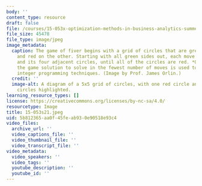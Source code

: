 ```yaml
---
body: ''
content_type: resource
draft: false
file: /courses/15-053x-optimization-methods-in-business-analytics-summer-2021/15-053s21.jpeg
file_size: 45478
file_type: image/jpeg
image_metadata:
  caption: The game of fiver begins with a grid of circles that are green on one side
    and red on the other. Starting with all green sides out, each move flips a circle
    and its four adjacent circles, until all of the circles are red. *Optimizing*
    the game solution to solve in the fewest number of moves is used to illustrate
    integer programming techniques. (Image by Prof. James Orlin.)
  credit: ''
  image-alt: A diagram of a 5x5 grid of circles, with one red circle and its adjacent
    circles highlighted.
learning_resource_types: []
license: https://creativecommons.org/licenses/by-nc-sa/4.0/
resourcetype: Image
title: 15-053s21.jpeg
uid: 5b812365-aa0f-45fe-ab93-0e90518e93c4
video_files:
  archive_url: ''
  video_captions_file: ''
  video_thumbnail_file: ''
  video_transcript_file: ''
video_metadata:
  video_speakers: ''
  video_tags: ''
  youtube_description: ''
  youtube_id: ''
---
```


